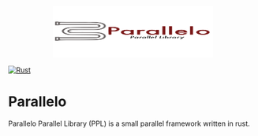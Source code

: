 <p align="center">
  <img width="325" height="104" src="logo.png">
</p>

[![Rust](https://github.com/valebes/pspp/actions/workflows/rust.yml/badge.svg)](https://github.com/valebes/pspp/actions/workflows/rust.yml)
# Parallelo
Parallelo Parallel Library (PPL) is a small parallel framework written in rust.

